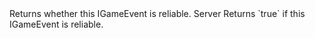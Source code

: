 <function name="IsReliable" parent="IGameEvent" type="classfunc">
	<description>
		Returns whether this IGameEvent is reliable.
		<added version="0.5"></added>
	</description>
	<realm>Server</realm>
	<rets>
		<ret name="reliable" type="boolean">Returns `true` if this IGameEvent is reliable.</ret>
	</rets>
</function>